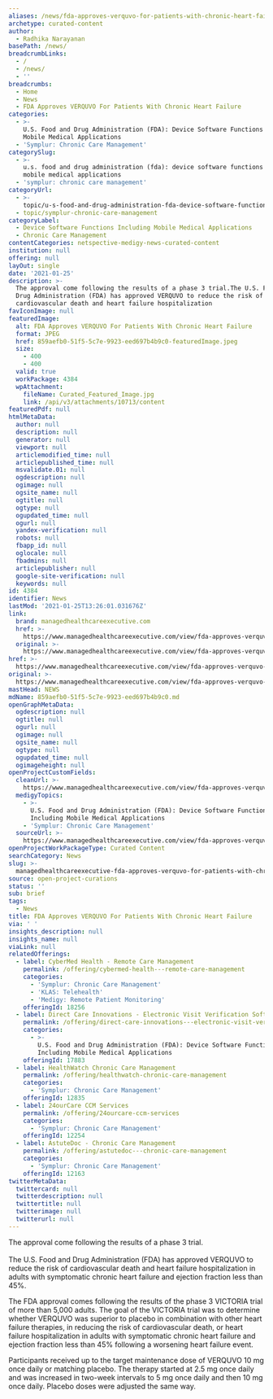 ```yaml
---
aliases: /news/fda-approves-verquvo-for-patients-with-chronic-heart-failure
archetype: curated-content
author:
  - Radhika Narayanan
basePath: /news/
breadcrumbLinks:
  - /
  - /news/
  - ''
breadcrumbs:
  - Home
  - News
  - FDA Approves VERQUVO For Patients With Chronic Heart Failure
categories:
  - >-
    U.S. Food and Drug Administration (FDA): Device Software Functions Including
    Mobile Medical Applications
  - 'Symplur: Chronic Care Management'
categorySlug:
  - >-
    u.s. food and drug administration (fda): device software functions including
    mobile medical applications
  - 'symplur: chronic care management'
categoryUrl:
  - >-
    topic/u-s-food-and-drug-administration-fda-device-software-functions-including-mobile-medical-applications
  - topic/symplur-chronic-care-management
categoryLabel:
  - Device Software Functions Including Mobile Medical Applications
  - Chronic Care Management
contentCategories: netspective-medigy-news-curated-content
institution: null
offering: null
layOut: single
date: '2021-01-25'
description: >-
  The approval come following the results of a phase 3 trial.The U.S. Food and
  Drug Administration (FDA) has approved VERQUVO to reduce the risk of
  cardiovascular death and heart failure hospitalization
favIconImage: null
featuredImage:
  alt: FDA Approves VERQUVO For Patients With Chronic Heart Failure
  format: JPEG
  href: 859aefb0-51f5-5c7e-9923-eed697b4b9c0-featuredImage.jpeg
  size:
    - 400
    - 400
  valid: true
  workPackage: 4384
  wpAttachment:
    fileName: Curated_Featured_Image.jpg
    link: /api/v3/attachments/10713/content
featuredPdf: null
htmlMetaData:
  author: null
  description: null
  generator: null
  viewport: null
  articlemodified_time: null
  articlepublished_time: null
  msvalidate.01: null
  ogdescription: null
  ogimage: null
  ogsite_name: null
  ogtitle: null
  ogtype: null
  ogupdated_time: null
  ogurl: null
  yandex-verification: null
  robots: null
  fbapp_id: null
  oglocale: null
  fbadmins: null
  articlepublisher: null
  google-site-verification: null
  keywords: null
id: 4384
identifier: News
lastMod: '2021-01-25T13:26:01.031676Z'
link:
  brand: managedhealthcareexecutive.com
  href: >-
    https://www.managedhealthcareexecutive.com/view/fda-approves-verquvo-patients-chronic-heart-failure
  original: >-
    https://www.managedhealthcareexecutive.com/view/fda-approves-verquvo-patients-chronic-heart-failure
href: >-
  https://www.managedhealthcareexecutive.com/view/fda-approves-verquvo-patients-chronic-heart-failure
original: >-
  https://www.managedhealthcareexecutive.com/view/fda-approves-verquvo-patients-chronic-heart-failure
mastHead: NEWS
mdName: 859aefb0-51f5-5c7e-9923-eed697b4b9c0.md
openGraphMetaData:
  ogdescription: null
  ogtitle: null
  ogurl: null
  ogimage: null
  ogsite_name: null
  ogtype: null
  ogupdated_time: null
  ogimageheight: null
openProjectCustomFields:
  cleanUrl: >-
    https://www.managedhealthcareexecutive.com/view/fda-approves-verquvo-patients-chronic-heart-failure
  medigyTopics:
    - >-
      U.S. Food and Drug Administration (FDA): Device Software Functions
      Including Mobile Medical Applications
    - 'Symplur: Chronic Care Management'
  sourceUrl: >-
    https://www.managedhealthcareexecutive.com/view/fda-approves-verquvo-patients-chronic-heart-failure
openProjectWorkPackageType: Curated Content
searchCategory: News
slug: >-
  managedhealthcareexecutive-fda-approves-verquvo-for-patients-with-chronic-heart-failure
source: open-project-curations
status: ''
sub: brief
tags:
  - News
title: FDA Approves VERQUVO For Patients With Chronic Heart Failure
via: ' '
insights_description: null
insights_name: null
viaLink: null
relatedOfferings:
  - label: CyberMed Health - Remote Care Management
    permalink: /offering/cybermed-health---remote-care-management
    categories:
      - 'Symplur: Chronic Care Management'
      - 'KLAS: Telehealth'
      - 'Medigy: Remote Patient Monitoring'
    offeringId: 18256
  - label: Direct Care Innovations - Electronic Visit Verification Software
    permalink: /offering/direct-care-innovations---electronic-visit-verification-software
    categories:
      - >-
        U.S. Food and Drug Administration (FDA): Device Software Functions
        Including Mobile Medical Applications
    offeringId: 17883
  - label: HealthWatch Chronic Care Management
    permalink: /offering/healthwatch-chronic-care-management
    categories:
      - 'Symplur: Chronic Care Management'
    offeringId: 12835
  - label: 24ourCare CCM Services
    permalink: /offering/24ourcare-ccm-services
    categories:
      - 'Symplur: Chronic Care Management'
    offeringId: 12254
  - label: AstuteDoc - Chronic Care Management
    permalink: /offering/astutedoc---chronic-care-management
    categories:
      - 'Symplur: Chronic Care Management'
    offeringId: 12163
twitterMetaData:
  twittercard: null
  twitterdescription: null
  twittertitle: null
  twitterimage: null
  twitterurl: null
---
```

<p>The approval come following the results of a phase 3 trial.<br><br>The U.S. Food and Drug Administration (FDA) has approved VERQUVO to reduce the risk of cardiovascular death and heart failure hospitalization in adults with symptomatic chronic heart failure and ejection fraction less than 45%.</p><p>The FDA approval comes following the results of the phase 3 VICTORIA trial of more than 5,000 adults. The goal of the VICTORIA trial was to determine whether VERQUVO was superior to placebo in combination with other heart failure therapies, in reducing the risk of cardiovascular death, or heart failure hospitalization in adults with symptomatic chronic heart failure and ejection fraction less than 45% following a worsening heart failure event.</p><p>Participants received up to the target maintenance dose of VERQUVO 10 mg once daily or matching placebo. The therapy started at 2.5 mg once daily and was increased in two-week intervals to 5 mg once daily and then 10 mg once daily. Placebo doses were adjusted the same way.</p>